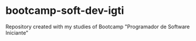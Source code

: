 # bootcamp-soft-dev-igti
Repository created with my studies of Bootcamp "Programador de Software Iniciante"
